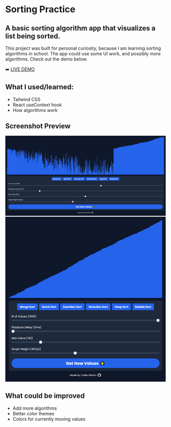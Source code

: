 # Sorting Practice

## A basic sorting algorithm app that visualizes a list being sorted.

This project was built for personal curiosity, because I am learning sorting algorithms in school. The app could use some UI work, and possibly more algorithms. Check out the demo below.

➡️ [LIVE DEMO](https://azboss2021.github.io/sorting-practice/)

## What I used/learned:

* Tailwind CSS
* React useContext hook
* How algorithms work

## Screenshot Preview

![screenshot](./sorting1.png?raw=true)
![screenshot](./sorting2.png?raw=true)

## What could be improved

* Add more algorithms
* Better color themes
* Colors for currently moving values

